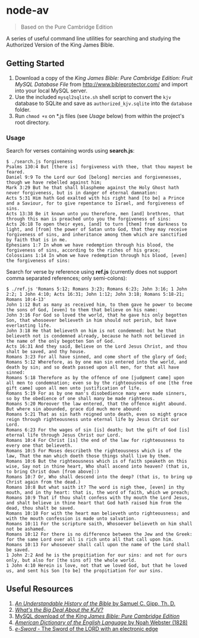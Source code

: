 # node-av
> Based on the Pure Cambridge Edition

A series of useful command line utilities for searching and studying the Authorized Version of the King James Bible.

## Getting Started

1. Download a copy of the *King James Bible: Pure Cambridge Edition: Fruit MySQL Database File* from http://www.bibleprotector.com/ and import into your local MySQL server.
2. Use the included `mysql2sqlite.sh` shell script to convert the `kjv` database to SQLite and save as `authorized_kjv.sqlite` into the `database` folder.
3. Run `chmod +x` on \*.js files (see *Usage* below) from within the project's root directory.

### Usage
Search for verses containing words using **search.js**:
````
$ ./search.js forgiveness
Psalms 130:4 But [there is] forgiveness with thee, that thou mayest be feared.
Daniel 9:9 To the Lord our God [belong] mercies and forgivenesses, though we have rebelled against him;
Mark 3:29 But he that shall blaspheme against the Holy Ghost hath never forgiveness, but is in danger of eternal damnation:
Acts 5:31 Him hath God exalted with his right hand [to be] a Prince and a Saviour, for to give repentance to Israel, and forgiveness of sins.
Acts 13:38 Be it known unto you therefore, men [and] brethren, that through this man is preached unto you the forgiveness of sins:
Acts 26:18 To open their eyes, [and] to turn [them] from darkness to light, and [from] the power of Satan unto God, that they may receive forgiveness of sins, and inheritance among them which are sanctified by faith that is in me.
Ephesians 1:7 In whom we have redemption through his blood, the forgiveness of sins, according to the riches of his grace;
Colossians 1:14 In whom we have redemption through his blood, [even] the forgiveness of sins:
````

Search for verse by reference using **ref.js** (currently does not support comma separated references; only semi-colons):
````
$ ./ref.js 'Romans 5:12; Romans 3:23; Romans 6:23; John 3:16; 1 John 2:2; 1 John 4:10; Acts 16:31; John 1:12; John 3:18; Romans 5:18-21; Romans 10:4-13'
John 1:12 But as many as received him, to them gave he power to become the sons of God, [even] to them that believe on his name:
John 3:16 For God so loved the world, that he gave his only begotten Son, that whosoever believeth in him should not perish, but have everlasting life.
John 3:18 He that believeth on him is not condemned: but he that believeth not is condemned already, because he hath not believed in the name of the only begotten Son of God.
Acts 16:31 And they said, Believe on the Lord Jesus Christ, and thou shalt be saved, and thy house.
Romans 3:23 For all have sinned, and come short of the glory of God;
Romans 5:12 Wherefore, as by one man sin entered into the world, and death by sin; and so death passed upon all men, for that all have sinned:
Romans 5:18 Therefore as by the offence of one [judgment came] upon all men to condemnation; even so by the righteousness of one [the free gift came] upon all men unto justification of life.
Romans 5:19 For as by one man's disobedience many were made sinners, so by the obedience of one shall many be made righteous.
Romans 5:20 Moreover the law entered, that the offence might abound. But where sin abounded, grace did much more abound:
Romans 5:21 That as sin hath reigned unto death, even so might grace reign through righteousness unto eternal life by Jesus Christ our Lord.
Romans 6:23 For the wages of sin [is] death; but the gift of God [is] eternal life through Jesus Christ our Lord.
Romans 10:4 For Christ [is] the end of the law for righteousness to every one that believeth.
Romans 10:5 For Moses describeth the righteousness which is of the law, That the man which doeth those things shall live by them.
Romans 10:6 But the righteousness which is of faith speaketh on this wise, Say not in thine heart, Who shall ascend into heaven? (that is, to bring Christ down [from above]:)
Romans 10:7 Or, Who shall descend into the deep? (that is, to bring up Christ again from the dead.)
Romans 10:8 But what saith it? The word is nigh thee, [even] in thy mouth, and in thy heart: that is, the word of faith, which we preach;
Romans 10:9 That if thou shalt confess with thy mouth the Lord Jesus, and shalt believe in thine heart that God hath raised him from the dead, thou shalt be saved.
Romans 10:10 For with the heart man believeth unto righteousness; and with the mouth confession is made unto salvation.
Romans 10:11 For the scripture saith, Whosoever believeth on him shall not be ashamed.
Romans 10:12 For there is no difference between the Jew and the Greek: for the same Lord over all is rich unto all that call upon him.
Romans 10:13 For whosoever shall call upon the name of the Lord shall be saved.
1 John 2:2 And he is the propitiation for our sins: and not for ours only, but also for [the sins of] the whole world.
1 John 4:10 Herein is love, not that we loved God, but that he loved us, and sent his Son [to be] the propitiation for our sins.
````

## Useful Resources
1. [*An Understandable History of the Bible* by Samuel C. Gipp, Th. D.](http://samgipp.com/historybook/)
2. [*What's the Big Deal About the KJV?*](http://bigdealkjv.com/)
3. [MySQL download of the *King James Bible: Pure Cambridge Edition*](http://www.bibleprotector.com/)
4. [*American Dictionary of the English Language* by Noah Webster (1828)](http://webstersdictionary1828.com/)
5. [*e-Sword* - The Sword of the LORD with an electronic edge](http://e-sword.net/)
